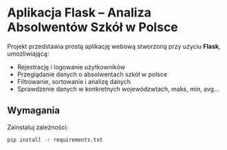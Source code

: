 # Aplikacja Flask – Analiza Absolwentów Szkół w Polsce

Projekt przedstawia prostą aplikację webową stworzoną przy użyciu **Flask**, umożliwiającą:

- Rejestrację i logowanie użytkowników
- Przeglądanie danych o absolwentach szkół w polsce
- Filtrowanie, sortowanie i analizę danych
- Sprawdzenie danych w konkretnych wojewódzwtach, maks, min, avg...

## Wymagania

Zainstaluj zależności:

```bash
pip install -r requirements.txt
